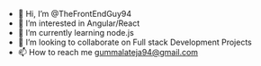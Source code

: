 - 👋 Hi, I’m @TheFrontEndGuy94
- 👀 I’m interested in Angular/React
- 🌱 I’m currently learning node.js
- 💞️ I’m looking to collaborate on Full stack Development Projects
- 📫 How to reach me gummalateja94@gmail.com

<!---
TheFrontEndGuy94/TheFrontEndGuy94 is a ✨ special ✨ repository because its `README.md` (this file) appears on your GitHub profile.
You can click the Preview link to take a look at your changes.
--->
